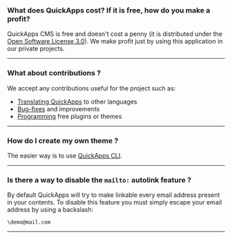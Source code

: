 ### What does QuickApps cost? If it is free, how do you make a profit?
QuickApps CMS is free and doesn't cost a penny (it is distributed under the [Open Software License 3.0](http://www.opensource.org/licenses/osl-3.0.php)). We make profit just by using this application in our private projects.

***

### What about contributions ?
We accept any contributions useful for the project such as:

* [Translating QuickApps](../designers/translating-quickapps-cms.md) to other languages
* [Bug-fixes](https://github.com/QuickAppsCMS/QuickApps-CMS/issues?sort=updated&direction=desc&state=closed) and improvements
* [Programming](../developers/index.md) free plugins or themes

***

### How do I create my own theme ?
The easier way is to use [QuickApps CLI](../developers/quickapps-cli.md).

***

### Is there a way to disable the `mailto:` autolink feature ?
By default QuickApps will try to make linkable every email address present in your contents.
To disable this feature you must simply escape your email address by using a backslash:

    \demo@mail.com

***